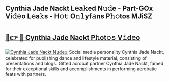 ## Cynthia Jade Nackt L𝚎a𝚔ed N𝚞𝚍e - Part-GOx Vi𝚍𝚎o L𝚎a𝚔s - H𝚘𝚝 O𝚗𝚕yf𝚊ns P𝚑𝚘tos MJiSZ

# <h2><a href="http://kf388ib.oniu.top/?m=Cynthia+Jade+Nackt">🔗👉 🔴 Cynthia Jade Nackt P𝚑ot𝚘𝚜 V𝚒d𝚎o</a></h2>

[![Cynthia Jade Nackt Nu𝚍e𝚜](https://i.imgur.com/0qMVB7G.gif)](http://kf388ib.oniu.top/?m=Cynthia+Jade+Nackt)
Social media personality Cynthia Jade Nackt, celebrated for publishing dance and lifestyle material, consisting of presentations and blogs. Gifted acrobat partner Cynthia Jade Nackt, famed for their exceptional skills and accomplishments in performing acrobatic feats with partners.  
